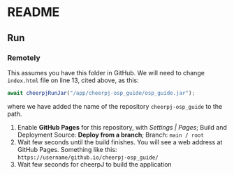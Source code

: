 # README


## Run

### Remotely
This assumes you have this folder in GitHub. We will need to change `index.html` file on line 13, cited above, as this:
```js
await cheerpjRunJar("/app/cheerpj-osp_guide/osp_guide.jar");
```
where we have added the name of the repository `cheerpj-osp_guide` to the path.

1. Enable **GitHub Pages** for this repository, with *Settings | Pages*; Build and Deployment Source: **Deploy from a branch**;  Branch: `main / root`
2. Wait few seconds until the build finishes. You will see a web address at GitHub Pages. Something like this: `https://username/github.io/cheerpj-osp_guide/`
3. Wait few seconds for cheerpJ to build the application


